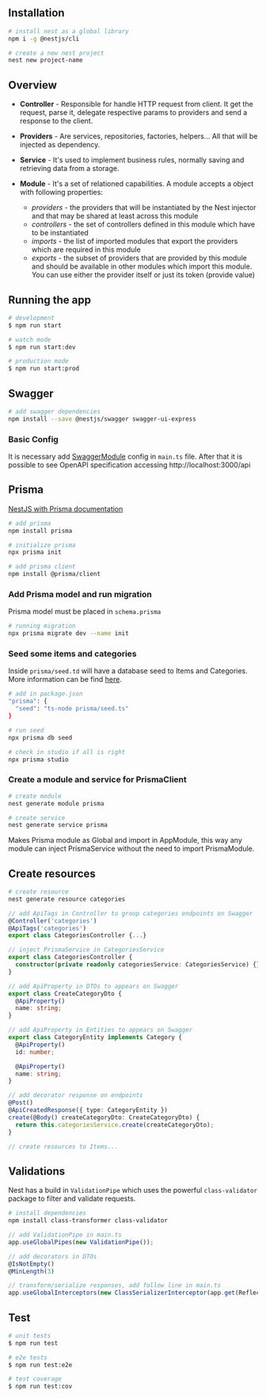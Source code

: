## Installation

```bash
# install nest as a global library
npm i -g @nestjs/cli

# create a new nest project
nest new project-name
```

## Overview

- **Controller** - Responsible for handle HTTP request from client. It get the request, parse it, delegate respective params to providers and send a response to the client.

- **Providers** - Are services, repositories, factories, helpers... All that will be injected as dependency.

- **Service** - It's used to implement business rules, normally saving and retrieving data from a storage.

- **Module** - It's a set of relationed capabilities. A module accepts a object with following properties:
  - _providers_ - the providers that will be instantiated by the Nest injector and that may be shared at least across this module
  - _controllers_ - the set of controllers defined in this module which have to be instantiated
  - _imports_ - the list of imported modules that export the providers which are required in this module
  - _exports_ - the subset of providers that are provided by this module and should be available in other modules which import this module. You can use either the provider itself or just its token (provide value)

## Running the app

```bash
# development
$ npm run start

# watch mode
$ npm run start:dev

# production mode
$ npm run start:prod
```

## Swagger

```bash
# add swagger dependencies
npm install --save @nestjs/swagger swagger-ui-express
```

### Basic Config

It is necessary add [SwaggerModule](https://docs.nestjs.com/openapi/introduction#bootstrap) config in `main.ts` file.
After that it is possible to see OpenAPI specification accessing http://localhost:3000/api

## Prisma

[NestJS with Prisma documentation](https://docs.nestjs.com/recipes/prisma)

```bash
# add prisma
npm install prisma

# initialize prisma
npx prisma init

# add prisma client
npm install @prisma/client
```

### Add Prisma model and run migration

Prisma model must be placed in `schema.prisma`

```bash
# running migration
npx prisma migrate dev --name init
```

### Seed some items and categories

Inside `prisma/seed.td` will have a database seed to Items and Categories. More information can be find [here](https://www.prisma.io/docs/guides/database/seed-database).

```bash
# add in package.json
"prisma": {
  "seed": "ts-node prisma/seed.ts"
}

# run seed
npx prisma db seed

# check in studio if all is right
npx prisma studio
```

### Create a module and service for PrismaClient

```bash
# create module
nest generate module prisma

# create service
nest generate service prisma
```

Makes Prisma module as Global and import in AppModule, this way any module can inject PrismaService without the need to import PrismaModule.

## Create resources

```bash
# create resource
nest generate resource categories
```

```typescript
// add ApiTags in Controller to group categories endpoints on Swagger
@Controller('categories')
@ApiTags('categories')
export class CategoriesController {...}

// inject PrismaService in CategoriesService
export class CategoriesController {
  constructor(private readonly categoriesService: CategoriesService) {}
}

// add ApiProperty in DTOs to appears on Swagger
export class CreateCategoryDto {
  @ApiProperty()
  name: string;
}

// add ApiProperty in Entities to appears on Swagger
export class CategoryEntity implements Category {
  @ApiProperty()
  id: number;

  @ApiProperty()
  name: string;
}

// add decorator response on endpoints
@Post()
@ApiCreatedResponse({ type: CategoryEntity })
create(@Body() createCategoryDto: CreateCategoryDto) {
  return this.categoriesService.create(createCategoryDto);
}

// create resources to Items...
```

## Validations

Nest has a build in `ValidationPipe` which uses the powerful `class-validator` package to filter and validate requests.

```bash
# install dependencies
npm install class-transformer class-validator
```

```typescript
// add ValidationPipe in main.ts
app.useGlobalPipes(new ValidationPipe());

// add decorators in DTOs
@IsNotEmpty()
@MinLength(3)

// transform/serialize responses, add follow line in main.ts
app.useGlobalInterceptors(new ClassSerializerInterceptor(app.get(Reflector)));

```

## Test

```bash
# unit tests
$ npm run test

# e2e tests
$ npm run test:e2e

# test coverage
$ npm run test:cov
```
